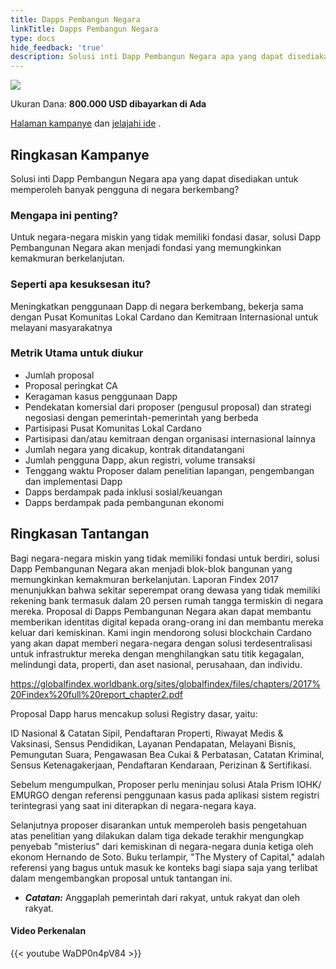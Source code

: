 ```yaml
---
title: Dapps Pembangun Negara
linkTitle: Dapps Pembangun Negara
type: docs
hide_feedback: 'true'
description: Solusi inti Dapp Pembangun Negara apa yang dapat disediakan untuk memperoleh banyak pengguna di negara berkembang?
---
```


<img src="https://cardano.ideascale.com/community-library/accounts/93/936143/Public/03-Nation-Building-Dapps-b80970.png" class="">

Ukuran Dana: **800.000 USD dibayarkan di Ada**

[Halaman kampanye](https://cardano.ideascale.com/c/idea/383828) dan [jelajahi ide](https://cardano.ideascale.com/c/campaigns/26435/stage/all/ideas/unspecified) .

## Ringkasan Kampanye

Solusi inti Dapp Pembangun Negara apa yang dapat disediakan untuk memperoleh banyak pengguna di negara berkembang?

### Mengapa ini penting?

Untuk negara-negara miskin yang tidak memiliki fondasi dasar, solusi Dapp Pembangunan Negara akan menjadi fondasi yang memungkinkan kemakmuran berkelanjutan.

### Seperti apa kesuksesan itu?

Meningkatkan penggunaan Dapp di negara berkembang, bekerja sama dengan Pusat Komunitas Lokal Cardano dan Kemitraan Internasional untuk melayani masyarakatnya

### Metrik Utama untuk diukur

- Jumlah proposal
- Proposal peringkat CA
- Keragaman kasus penggunaan Dapp
- Pendekatan komersial dari proposer (pengusul proposal)   dan strategi negosiasi dengan pemerintah-pemerintah yang berbeda
- Partisipasi Pusat Komunitas Lokal Cardano
- Partisipasi dan/atau kemitraan dengan organisasi internasional lainnya
- Jumlah negara yang dicakup, kontrak ditandatangani
- Jumlah pengguna Dapp, akun registri, volume transaksi
- Tenggang waktu Proposer dalam penelitian lapangan, pengembangan dan implementasi Dapp
- Dapps berdampak pada inklusi sosial/keuangan
- Dapps berdampak pada pembangunan ekonomi

## Ringkasan Tantangan

Bagi negara-negara miskin yang tidak memiliki fondasi untuk berdiri, solusi Dapp Pembangunan Negara akan menjadi blok-blok bangunan yang memungkinkan kemakmuran berkelanjutan. Laporan Findex 2017 menunjukkan bahwa sekitar seperempat orang dewasa yang tidak memiliki rekening bank termasuk dalam 20 persen rumah tangga termiskin di negara mereka. Proposal di Dapps Pembangunan Negara akan dapat membantu memberikan identitas digital kepada orang-orang ini dan membantu mereka keluar dari kemiskinan. Kami ingin mendorong solusi blockchain Cardano yang akan dapat memberi negara-negara dengan solusi terdesentralisasi untuk infrastruktur mereka dengan menghilangkan satu titik kegagalan, melindungi data, properti, dan aset nasional, perusahaan, dan individu.

https://globalfindex.worldbank.org/sites/globalfindex/files/chapters/2017%20Findex%20full%20report_chapter2.pdf

Proposal Dapp harus mencakup solusi Registry dasar, yaitu:

ID Nasional &amp; Catatan Sipil, Pendaftaran Properti, Riwayat Medis &amp; Vaksinasi, Sensus Pendidikan, Layanan Pendapatan, Melayani Bisnis, Pemungutan Suara, Pengawasan Bea Cukai &amp; Perbatasan, Catatan Kriminal, Sensus Ketenagakerjaan, Pendaftaran Kendaraan, Perizinan &amp; Sertifikasi.

Sebelum mengumpulkan, Proposer perlu meninjau solusi Atala Prism IOHK/ EMURGO dengan referensi penggunaan kasus pada aplikasi sistem registri terintegrasi yang saat ini diterapkan di negara-negara kaya.

Selanjutnya proposer disarankan untuk memperoleh basis pengetahuan atas penelitian yang dilakukan dalam tiga dekade terakhir mengungkap penyebab "misterius" dari kemiskinan di negara-negara dunia ketiga oleh ekonom Hernando de Soto. Buku terlampir, "The Mystery of Capital," adalah referensi yang bagus untuk masuk ke konteks bagi siapa saja yang terlibat dalam mengembangkan proposal untuk tantangan ini.

* ***Catatan:*** Anggaplah pemerintah dari rakyat, untuk rakyat dan oleh rakyat.

#### Video Perkenalan

{{&lt; youtube WaDP0n4pV84 &gt;}}
